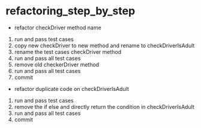 # refactoring_step_by_step


* refactor checkDriver method name
1. run and pass test cases
1. copy new checkDriver to new method and rename to checkDriverIsAdult
1. rename the test cases checkDriver method
1. run and pass all test cases
1. remove old checkerDriver method
1. run and pass all test cases
1. commit

* refactor duplicate code on checkDriverIsAdult
1. run and pass test cases
1. remove the if else and directly return the condition in checkDriverIsAdult
1. run and pass all test cases
1. commit